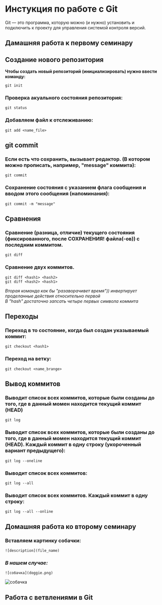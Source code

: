 # Инстукция по работе с Git

Git — это программа, которую можно (и нужно) установить и подключить к проекту для управления системой контроля версий.

## **Дамашняя работа к первому семинару**
## Создание нового репозитория

**Чтобы создать новый репозиторий (инициализировать) нужно ввести команду:**

    git init

### Проверка акуального состояния репозитория:

    git status

### Добавляем файл к отслеживанию:

    git add <name_file>

 ## git commit
 ### Если есть что сохранить, вызывает редактор. (В котором можно прописать, например, "message" коммита):

    git commit 

### Сохранение состояния с указанием флага сообщения и вводом этого сообщения (напоминания):

    git commit -m "message"

## Сравнения
### Сравнение (разница, отличие) текущего состояния (фиксированного, после СОХРАНЕНИЯ! файла(-ов)) с последним коммитом.

    git diff

### Cравнение двух коммитов. 

    git diff <hash1> <hash2>
    git diff <hash2> <hash1>  

 *Вторая команда как бы "разаворачивет время")) инвертирует проделанные действия относительно первой  
 В "hash" достаточно запсать четыре первых символа коммита*

## Переходы
### Переход в то состояние, когда был создан указываемый коммит:

    git checkout <hash1>

### Переход на ветку:

    git checkout <name_brange>

## Вывод коммитов
### Выводит список всех коммитов, которые были созданы до того, где в данный момен находится текущий коммит (HEAD)

    git log

 
### Выводит список всех коммитов, которые были созданы до того, где в данный момен находится текущий коммит (HEAD). Каждый коммит в одну строку (укороченный вариант предыдущего):


    git log --oneline

 
### Выводит список всех коммитов:

    git log --all

### Выводит список всех коммитов. Каждый коммит в одну строку:

    git log --all --online

## **Домашняя работа ко второму семинару**

### Вставляем картинку собачки:
    
    ![description](file_name)

### _В нашем случае:_

    ![собачка](doggie.png)

![собачка](doggie.png)

## Работа с ветвлениями в Git

